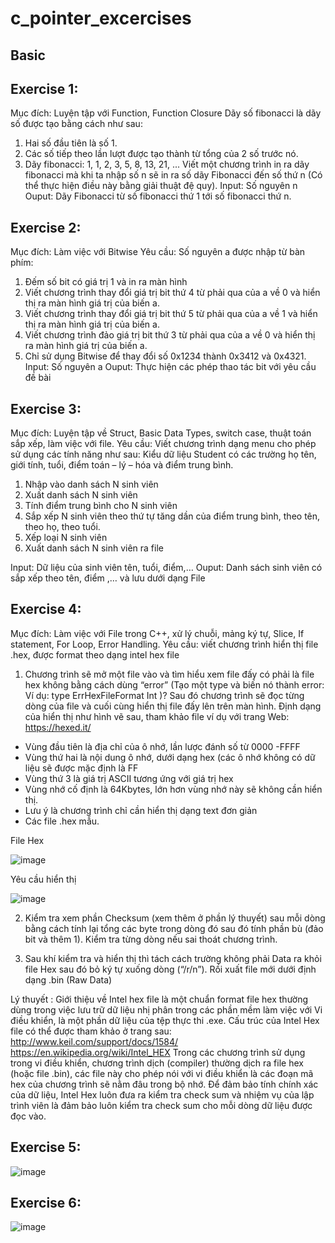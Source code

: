# c_pointer_excercises

## Basic

## Exercise 1: 
  Mục đích: Luyện tập với Function, Function Closure
  Dãy số fibonacci là dãy số được tạo bằng cách như sau:
  1. Hai số đầu tiên là số 1.
  3. Các số tiếp theo lần lượt được tạo thành từ tổng của 2 số trước nó.
  3. Dãy fibonacci: 1, 1, 2, 3, 5, 8, 13, 21, ...
  Viết một chương trình in ra dãy fibonacci mà khi ta nhập số n sẽ in ra số dãy Fibonacci đến số thứ n (Có thể thực hiện điều này bằng giải thuật đệ quy).
  Input: Số nguyên n
  Ouput: Dãy Fibonacci từ số fibonacci thứ 1 tới số fibonacci thứ n.

## Exercise 2: 
  Mục đích: Làm việc với Bitwise
  Yêu cầu: Số nguyên a được nhập từ bàn phím:
  1. Đếm số bit có giá trị 1 và in ra màn hình
  2. Viết chương trình thay đổi giá trị bit thứ 4 từ phải qua của a về 0 và hiển thị ra màn hình giá trị của biến a. 
  3. Viết chương trình thay đổi giá trị bit thứ 5 từ phải qua của a về 1 và hiển thị ra màn hình giá trị của biến a.
  4. Viết chương trình đảo giá trị bit thứ 3 từ phải qua của a về 0 và hiển thị ra màn hình giá trị của biến a.
  5. Chỉ sử dụng Bitwise để thay đổi số 0x1234 thành 0x3412 và 0x4321.
  Input: Số nguyên a
  Ouput: Thực hiện các phép thao tác bit với yêu cầu đề bài

## Exercise 3: 
  Mục đích: Luyện tập về Struct, Basic Data Types, switch case, thuật toán sắp xếp, làm việc với file. 
  Yêu cầu: Viết chương trình dạng menu cho phép sử dụng các tính năng như sau:
  Kiểu dữ liệu Student có các trường họ tên, giới tính, tuổi, điểm toán – lý – hóa và điểm trung bình.
  1. Nhập vào danh sách N sinh viên
  2. Xuất danh sách N sinh viên
  3. Tính điểm trung bình cho N sinh viên
  4. Sắp xếp N sinh viên theo thứ tự tăng dần của điểm trung bình, theo tên, theo họ, theo tuổi.
  5. Xếp loại N sinh viên
  6. Xuất danh sách N sinh viên ra file

  Input: Dữ liệu của sinh viên tên, tuổi, điểm,…
  Ouput: Danh sách sinh viên có sắp xếp theo tên, điểm ,… và lưu dưới dạng File

## Exercise 4: 
  Mục đích: Làm việc với File trong C++, xử lý chuỗi, mảng ký tự, Slice, If statement, For Loop, Error Handling.
  Yêu cầu: viết chương trình hiển thị file .hex, được format theo dạng intel hex file
  1.	Chương trình sẽ mở một file vào và tìm hiểu xem file đấy có phải là file hex không bằng cách dùng “error” (Tạo một type và biến nó thành error: Ví dụ: type ErrHexFileFormat Int )? 
  Sau đó chương trình sẽ đọc từng dòng của file và cuối cùng hiển thị file đấy lên trên màn hình. Định dạng của hiển thị như hình vẽ sau, tham khảo file ví dụ với trang Web: https://hexed.it/     
  * Vùng đầu tiên là địa chỉ của ô nhớ, lần lược đánh số từ 0000 -FFFF
  * Vùng thứ hai là nội dung ô nhớ, dưới dạng hex (các ô nhớ không có dữ liệu sẽ được mặc định là FF 
  * Vùng thứ 3 là giá trị ASCII tương ứng với giá trị hex 
  * Vùng nhớ cố định là 64Kbytes, lớn hơn vùng nhớ này sẽ không cần hiển thị. 
  * Lưu ý là chương trình chỉ cần hiển thị dạng text đơn giản
  * Các file .hex mẫu.

  File Hex

  ![image](https://user-images.githubusercontent.com/61843403/184167892-ea025765-1300-4826-b333-deca0efa99d4.png)
  
  Yêu cầu hiển thị

  ![image](https://user-images.githubusercontent.com/61843403/184167920-aa25e75c-aecf-4a2b-bb5c-7d44d45254b5.png)

  2.	Kiểm tra xem phần Checksum (xem thêm ở phần lý thuyết) sau mỗi dòng bằng cách tính lại tổng các byte trong dòng đó sau đó tính phần bù (đảo bit và thêm 1). Kiểm  tra từng dòng nếu sai thoát chương trình.

  3.	Sau khí kiểm tra và hiển thị thì tách cách trường không phải Data ra khỏi file Hex sau đó bỏ ký tự xuống dòng (“/r/n”). Rồi xuất file mới dưới định dạng .bin (Raw Data)



  Lý thuyết : Giới thiệu về Intel hex file là một chuẩn format file hex thường dùng trong việc lưu trữ dữ liệu nhị phân trong các phần mềm làm việc với Vi điều khiển, là một phần dữ liệu của tệp thực thi .exe. Cấu trúc của Intel Hex file có thể được tham khảo ở trang sau:
  http://www.keil.com/support/docs/1584/
  https://en.wikipedia.org/wiki/Intel_HEX
  Trong các chương trình sử dụng trong vi điều khiển, chương trình dịch (compiler) thường dịch ra file hex (hoặc file .bin), các file này cho phép nói với vi điều khiển là các đoạn mã hex của chương trình sẽ nằm đâu trong bộ nhớ. Để đảm bảo tính chính xác của dữ liệu, Intel Hex luôn đưa ra kiểm tra check sum và nhiệm vụ của lập trình viên là đảm bảo luôn kiểm tra check sum cho mỗi dòng dữ liệu được đọc vào.


## Exercise 5: 

![image](https://user-images.githubusercontent.com/61843403/184165635-56699906-0839-4469-bdb8-b36545a76f9f.png)

## Exercise 6: 

![image](https://user-images.githubusercontent.com/61843403/184161689-870b2d07-a292-4e53-896c-3c118981d6ad.png)

